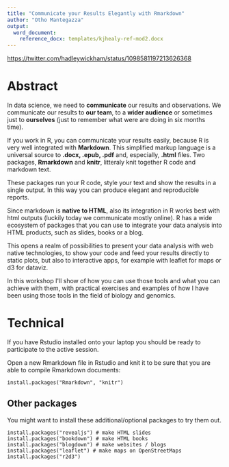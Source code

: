 ```yaml
---
title: "Communicate your Results Elegantly with Rmarkdown"
author: "Otho Mantegazza"
output:
  word_document:
    reference_docx: templates/kjhealy-ref-mod2.docx
---
```


https://twitter.com/hadleywickham/status/1098581197213626368

# Abstract

In data science, we need to **communicate** our results and observations. We communicate our results to **our team**, to a **wider audience** or sometimes  just to **ourselves** (just to remember what were are doing in six months time).

If you work in R, you can communicate your results easily, because R is very well integrated with **Markdown**. This simplified markup language is a universal source to **.docx, .epub, .pdf** and, especially, **.html** files. Two packages, **Rmarkdown** and **knitr**, litteraly knit together R code and markdown text.

These packages run your R code, style your text and show the results in a single output. In this way you can produce elegant and reproducible reports.

Since markdown is **native to HTML**, also its integration in R works best with html outputs (luckily today we communicate mostly online). R has a wide ecosystem of packages that you can use to integrate your data analysis into HTML products, such as slides, books or a blog.

This opens a realm of possibilities to present your data analysis with web native technologies, to show your code and feed your results directly to static plots, but also to interactive apps, for example with leaflet for maps or d3 for dataviz.

In this workshop I'll show of how you can use those tools and what you can achieve with them, with practical exercises and examples of how I have been using those tools in the field of biology and genomics.

# Technical

If you have Rstudio installed onto your laptop you should be ready to participate to the active session.

Open a new Rmarkdown file in Rstudio and knit it to be sure that you are able to compile Rmarkdown documents:

```{r}
install.packages("Rmarkdown", "knitr")
```

## Other packages

You might want to install these additional/optional packages to try them out.

```{r}
install.packages("revealjs") # make HTML slides
install.packages("bookdown") # make HTML books
install.packages("blogdown") # make websites / blogs
install.packages("leaflet") # make maps on OpenStreetMaps
install.packages("r2d3")
```